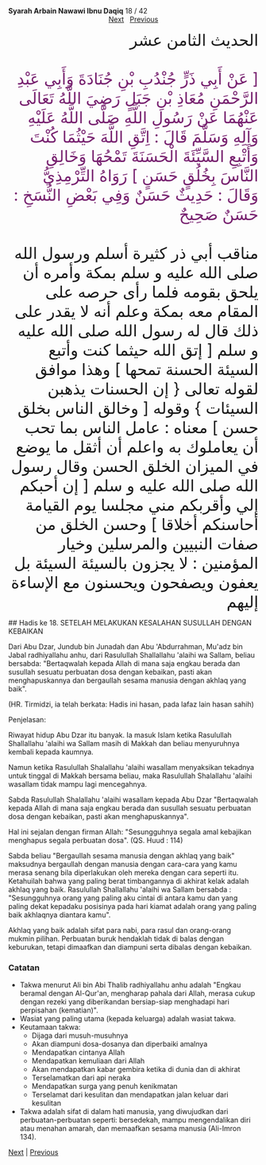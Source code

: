 <tr><td align=center><b>Syarah Arbain Nawawi Ibnu Daqiq</b> 18 / 42<br></td></tr><tr><td valign=top><center><a href='19'>Next</a>&nbsp;&nbsp;&nbsp;<a href='17'>Previous</a></center><section class='nass'><p lang='ar' dir='rtl' align=right><font size=6> الحديث الثامن عشر <br />
<br />
<font color="#77216F">
[ عَنْ أَبِي ذَرٍّ جُنْدُبِ بْنِ جُنَادَةَ وَأَبِي عَبْدِ الرَّحْمَنِ مُعَاذِ بْنِ جَبَلٍ رَضِيَ اللَّهُ تَعَالَى عَنْهُمَا عَنْ رَسُولِ اللَّهِ صَلَّى اللَّهُ عَلَيْهِ وَآلِهِ وَسَلَّمَ قَالَ : اِتَّقِ اللَّهَ حَيْثُمَا كُنْتَ وَأَتْبِعِ السَّيِّئَةَ الْحَسَنَةَ تَمْحُهَا وَخَالِقِ النَّاسَ بِخُلُقٍ حَسَنٍ ] رَوَاهُ التِّرْمِذِيُّ وَقَالَ : حَدِيثٌ حَسَنٌ وَفِي بَعْضِ النُّسَخِ : حَسَنٌ صَحِيحٌ <br />
</font>
<br/>
مناقب أبي ذر كثيرة أسلم ورسول الله صلى الله عليه و سلم بمكة وأمره أن يلحق بقومه فلما رأى حرصه على المقام معه بمكة وعلم أنه لا يقدر على ذلك قال له رسول الله صلى الله عليه و سلم [ إتق الله حيثما كنت وأتبع السيئة الحسنة تمحها ] وهذا موافق لقوله تعالى { إن الحسنات يذهبن السيئات } وقوله [ وخالق الناس بخلق حسن ] معناه : عامل الناس بما تحب أن يعاملوك به واعلم أن أثقل ما يوضع في الميزان الخلق الحسن وقال رسول الله صلى الله عليه و سلم [ إن أحبكم إلي وأقربكم مني مجلسا يوم القيامة أحاسنكم أخلاقا ] وحسن الخلق من صفات النبيين والمرسلين وخيار المؤمنين : لا يجزون بالسيئة السيئة بل يعفون ويصفحون ويحسنون مع الإساءة إليهم <br />
</font></p></section>

<div markdown="1">
## Hadis ke 18. SETELAH MELAKUKAN KESALAHAN SUSULLAH DENGAN KEBAIKAN

Dari Abu Dzar, Jundub bin Junadah dan Abu 'Abdurrahman, Mu'adz bin Jabal radhiyallahu anhu, dari Rasulullah Shallallahu 'alaihi wa Sallam, beliau bersabda: "Bertaqwalah kepada Allah di mana saja engkau berada dan susullah sesuatu perbuatan dosa dengan kebaikan, pasti akan menghapuskannya dan bergaullah sesama manusia dengan akhlaq yang baik".

(HR. Tirmidzi, ia telah berkata: Hadis ini hasan, pada lafaz lain hasan sahih)

Penjelasan:

Riwayat hidup Abu Dzar itu banyak. Ia masuk Islam ketika Rasulullah Shallallahu 'alaihi wa Sallam masih di Makkah dan beliau menyuruhnya kembali kepada kaumnya.

Namun ketika Rasulullah Shalallahu 'alaihi wasallam menyaksikan tekadnya untuk tinggal di Makkah bersama beliau, maka Rasulullah Shalallahu 'alaihi wasallam tidak mampu lagi mencegahnya.

Sabda Rasulullah Shalallahu 'alaihi wasallam kepada Abu Dzar "Bertaqwalah kepada Allah di mana saja engkau berada dan susullah sesuatu perbuatan dosa dengan kebaikan, pasti akan menghapuskannya".

Hal ini sejalan dengan firman Allah: "Sesungguhnya segala amal kebajikan menghapus segala perbuatan dosa". (QS. Huud : 114)

Sabda beliau "Bergaullah sesama manusia dengan akhlaq yang baik" maksudnya bergaullah dengan manusia dengan cara-cara yang kamu merasa senang bila diperlakukan oleh mereka dengan cara seperti itu. Ketahuilah bahwa yang paling berat timbangannya di akhirat kelak adalah akhlaq yang baik. Rasulullah Shallallahu 'alaihi wa Sallam bersabda : "Sesungguhnya orang yang paling aku cintai di antara kamu dan  yang paling dekat kepadaku posisinya pada hari kiamat adalah orang yang paling baik akhlaqnya diantara kamu".

Akhlaq yang baik adalah sifat para nabi, para rasul dan orang-orang mukmin pilihan. Perbuatan buruk hendaklah tidak di balas dengan keburukan, tetapi dimaafkan dan diampuni serta dibalas dengan kebaikan.

### Catatan  
- Takwa menurut Ali bin Abi Thalib radhiyallahu anhu adalah "Engkau beramal dengan Al-Qur'an, mengharap pahala dari Allah, merasa cukup dengan rezeki yang diberikandan bersiap-siap menghadapi hari perpisahan (kematian)". 
- Wasiat yang paling utama (kepada keluarga) adalah wasiat takwa.
- Keutamaan takwa:  
  - Dijaga dari musuh-musuhnya  
  - Akan diampuni dosa-dosanya dan diperbaiki amalnya  
  - Mendapatkan cintanya Allah  
  - Mendapatkan kemuliaan dari Allah  
  - Akan mendapatkan kabar gembira ketika di dunia dan di akhirat  
  - Terselamatkan dari api neraka  
  - Mendapatkan surga yang penuh kenikmatan  
  - Terselamat dari kesulitan dan mendapatkan jalan keluar dari kesulitan  
- Takwa adalah sifat di dalam hati manusia, yang diwujudkan dari perbuatan-perbuatan seperti: bersedekah, mampu mengendalikan diri atau menahan amarah, dan memaafkan sesama manusia (Ali-Imron 134).


[Next](19) | [Previous](17)
</div>